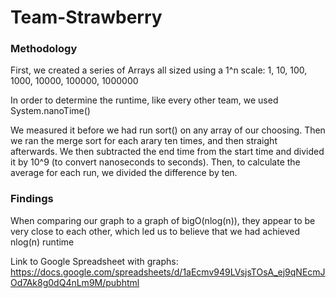 # Team-Strawberry


### Methodology
First, we created a series of Arrays all sized using a 1^n scale: 1, 10, 100, 1000, 10000, 100000, 1000000

In order to determine the runtime, like every other team, we used System.nanoTime()

We measured it before we had run sort() on any array of our choosing. Then we ran the merge sort for each arary ten times, and then straight afterwards.
We then subtracted the end time from the start time and divided it by 10^9 (to convert nanoseconds to seconds). Then, to calculate the average for each run, we divided the difference by ten.

### Findings
When comparing our graph to a graph of bigO(nlog(n)), they appear to be very close to each other, which led us to believe that we had achieved nlog(n) runtime






Link to Google Spreadsheet with graphs:
https://docs.google.com/spreadsheets/d/1aEcmv949LVsjsTOsA_ej9qNEcmJOd7Ak8g0dQ4nLm9M/pubhtml
